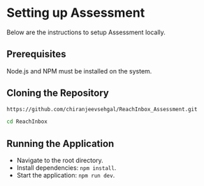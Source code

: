 # Setting up Assessment
Below are the instructions to setup Assessment locally.

## Prerequisites
Node.js and NPM must be installed on the system.

## Cloning the Repository

```bash
https://github.com/chiranjeevsehgal/ReachInbox_Assessment.git

cd ReachInbox
```

## Running the Application

  - Navigate to the root directory.
  - Install dependencies: `npm install`.
  - Start the application: `npm run dev`.
